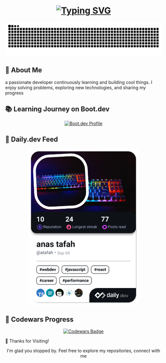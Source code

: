 <h1 align="center"> <a href="https://git.io/typing-svg"> <img src="https://readme-typing-svg.herokuapp.com?font=Righteous&pause=500&center=true&width=435&lines=Welcome+%F0%9F%91%8B+to+my+GitHub+Profile" alt="Typing SVG" /> </a> </h1>

<p align="center"> <img src="https://raw.githubusercontent.com/atafah/atafah/output/snake.svg" alt="GitHub activity animation" /> </p>

<h2>🚀 About Me</h2>
a passionate developer continuously learning and building cool things. I enjoy solving problems, exploring new technologies, and sharing my progress

<h2>📚 Learning Journey on Boot.dev</h2>
<p align="center"> <a href="https://www.boot.dev/u/atafah" target="_blank"> <img src="https://api.boot.dev/v1/users/public/5f5b8811-5e83-4744-833a-f1dcea42576d/thumbnail" alt="Boot.dev Profile" /> </a> </p>

<h2>📰 Daily.dev Feed</h2>
<p align="center"> <a href="https://app.daily.dev/atafah"> <img src="./devcard.png" width="356" alt="Daily.dev Card" /> </a> </p>

<h2>🧠 Codewars Progress</h2>
<p align="center"> <a href="https://www.codewars.com/users/atafah" target="_blank"> <img src="https://www.codewars.com/users/atafah/badges/large" alt="Codewars Badge" /> </a> </p>

🙌 Thanks for Visiting!
<p align="center"> I'm glad you stopped by. Feel free to explore my repositories, connect with me</p>
